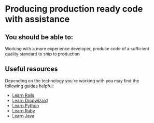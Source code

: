 # Producing production ready code with assistance

## You should be able to:

Working with a more experience developer, produce code of a sufficient quality standard to ship to production

## Useful resources

Depending on the technology you're working with you may find the following guides helpful:

- [Learn Rails](/guides/frameworks/rails.md)
- [Learn Dropwizard](/guides/languages/dropwizard.md)
- [Learn Python](/guides/languages/python.md)
- [Learn Ruby](/guides/languages/ruby.md)
- [Learn Java](/guides/languages/java.md)

